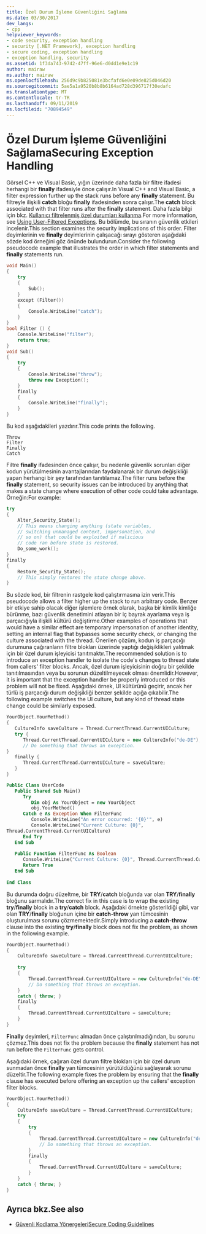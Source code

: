 ```yaml
---
title: Özel Durum İşleme Güvenliğini Sağlama
ms.date: 03/30/2017
dev_langs:
- cpp
helpviewer_keywords:
- code security, exception handling
- security [.NET Framework], exception handling
- secure coding, exception handling
- exception handling, security
ms.assetid: 1f3da743-9742-47ff-96e6-d0dd1e9e1c19
author: mairaw
ms.author: mairaw
ms.openlocfilehash: 256d9c9b825081e3bcfafd6e0e09de825d046d20
ms.sourcegitcommit: 5ae5a1a9520b8b8b6164ad728d396717f30edafc
ms.translationtype: MT
ms.contentlocale: tr-TR
ms.lasthandoff: 09/11/2019
ms.locfileid: "70894549"
---
```

# <a name="securing-exception-handling"></a><span data-ttu-id="5b3d7-102">Özel Durum İşleme Güvenliğini Sağlama</span><span class="sxs-lookup"><span data-stu-id="5b3d7-102">Securing Exception Handling</span></span>
<span data-ttu-id="5b3d7-103">Görsel C++ ve Visual Basic, yığın üzerinde daha fazla bir filtre ifadesi herhangi bir **finally** ifadesiyle önce çalışır.</span><span class="sxs-lookup"><span data-stu-id="5b3d7-103">In Visual C++ and Visual Basic, a filter expression further up the stack runs before any **finally** statement.</span></span> <span data-ttu-id="5b3d7-104">Bu filtreyle ilişkili **catch** bloğu **finally** ifadesinden sonra çalışır.</span><span class="sxs-lookup"><span data-stu-id="5b3d7-104">The **catch** block associated with that filter runs after the **finally** statement.</span></span> <span data-ttu-id="5b3d7-105">Daha fazla bilgi için bkz. [Kullanıcı filtrelenmiş özel durumları kullanma](../../standard/exceptions/using-user-filtered-exception-handlers.md).</span><span class="sxs-lookup"><span data-stu-id="5b3d7-105">For more information, see [Using User-Filtered Exceptions](../../standard/exceptions/using-user-filtered-exception-handlers.md).</span></span> <span data-ttu-id="5b3d7-106">Bu bölümde, bu sıranın güvenlik etkileri incelenir.</span><span class="sxs-lookup"><span data-stu-id="5b3d7-106">This section examines the security implications of this order.</span></span> <span data-ttu-id="5b3d7-107">Filter deyimlerinin ve **finally** deyimlerinin çalışacağı sırayı gösteren aşağıdaki sözde kod örneğini göz önünde bulundurun.</span><span class="sxs-lookup"><span data-stu-id="5b3d7-107">Consider the following pseudocode example that illustrates the order in which filter statements and **finally** statements run.</span></span>  
  
```cpp  
void Main()   
{  
    try   
    {  
        Sub();  
    }   
    except (Filter())   
    {  
        Console.WriteLine("catch");  
    }  
}  
bool Filter () {  
    Console.WriteLine("filter");  
    return true;  
}  
void Sub()   
{  
    try   
    {  
        Console.WriteLine("throw");  
        throw new Exception();  
    }   
    finally   
    {  
        Console.WriteLine("finally");  
    }  
}                        
```  
  
 <span data-ttu-id="5b3d7-108">Bu kod aşağıdakileri yazdırır.</span><span class="sxs-lookup"><span data-stu-id="5b3d7-108">This code prints the following.</span></span>  
  
```output
Throw  
Filter  
Finally  
Catch  
```  
  
 <span data-ttu-id="5b3d7-109">Filtre **finally** ifadesinden önce çalışır, bu nedenle güvenlik sorunları diğer kodun yürütülmesinin avantajlarından faydalanarak bir durum değişikliği yapan herhangi bir şey tarafından tanıtılamaz.</span><span class="sxs-lookup"><span data-stu-id="5b3d7-109">The filter runs before the **finally** statement, so security issues can be introduced by anything that makes a state change where execution of other code could take advantage.</span></span> <span data-ttu-id="5b3d7-110">Örneğin:</span><span class="sxs-lookup"><span data-stu-id="5b3d7-110">For example:</span></span>  
  
```cpp  
try   
{  
    Alter_Security_State();  
    // This means changing anything (state variables,  
    // switching unmanaged context, impersonation, and   
    // so on) that could be exploited if malicious   
    // code ran before state is restored.  
    Do_some_work();  
}   
finally   
{  
    Restore_Security_State();  
    // This simply restores the state change above.  
}  
```  
  
 <span data-ttu-id="5b3d7-111">Bu sözde kod, bir filtrenin rastgele kod çalıştırmasına izin verir.</span><span class="sxs-lookup"><span data-stu-id="5b3d7-111">This pseudocode allows a filter higher up the stack to run arbitrary code.</span></span> <span data-ttu-id="5b3d7-112">Benzer bir etkiye sahip olacak diğer işlemlere örnek olarak, başka bir kimlik kimliğe bürünme, bazı güvenlik denetimini atlayan bir iç bayrak ayarlama veya iş parçacığıyla ilişkili kültürü değiştirme.</span><span class="sxs-lookup"><span data-stu-id="5b3d7-112">Other examples of operations that would have a similar effect are temporary impersonation of another identity, setting an internal flag that bypasses some security check, or changing the culture associated with the thread.</span></span> <span data-ttu-id="5b3d7-113">Önerilen çözüm, kodun iş parçacığı durumuna çağıranların filtre blokları üzerinde yaptığı değişiklikleri yalıtmak için bir özel durum işleyicisi tanıtmaktır.</span><span class="sxs-lookup"><span data-stu-id="5b3d7-113">The recommended solution is to introduce an exception handler to isolate the code's changes to thread state from callers' filter blocks.</span></span> <span data-ttu-id="5b3d7-114">Ancak, özel durum işleyicisinin doğru bir şekilde tanıtılmasından veya bu sorunun düzeltilmeyecek olması önemlidir.</span><span class="sxs-lookup"><span data-stu-id="5b3d7-114">However, it is important that the exception handler be properly introduced or this problem will not be fixed.</span></span> <span data-ttu-id="5b3d7-115">Aşağıdaki örnek, UI kültürünü geçirir, ancak her türlü iş parçacığı durum değişikliği benzer şekilde açığa çıkabilir.</span><span class="sxs-lookup"><span data-stu-id="5b3d7-115">The following example switches the UI culture, but any kind of thread state change could be similarly exposed.</span></span>  
  
```cpp  
YourObject.YourMethod()  
{  
   CultureInfo saveCulture = Thread.CurrentThread.CurrentUICulture;  
   try {  
      Thread.CurrentThread.CurrentUICulture = new CultureInfo("de-DE");  
      // Do something that throws an exception.  
}  
   finally {  
      Thread.CurrentThread.CurrentUICulture = saveCulture;  
   }  
}  
```  
  
```vb  
Public Class UserCode  
   Public Shared Sub Main()  
      Try  
         Dim obj As YourObject = new YourObject  
         obj.YourMethod()  
      Catch e As Exception When FilterFunc  
         Console.WriteLine("An error occurred: '{0}'", e)  
         Console.WriteLine("Current Culture: {0}",   
Thread.CurrentThread.CurrentUICulture)  
      End Try  
   End Sub  
  
   Public Function FilterFunc As Boolean  
      Console.WriteLine("Current Culture: {0}", Thread.CurrentThread.CurrentUICulture)  
      Return True  
   End Sub  
  
End Class  
```  
  
 <span data-ttu-id="5b3d7-116">Bu durumda doğru düzeltme, bir **TRY**/**catch** bloğunda var olan **TRY**/**finally** bloğunu sarmalıdır.</span><span class="sxs-lookup"><span data-stu-id="5b3d7-116">The correct fix in this case is to wrap the existing **try**/**finally** block in a **try**/**catch** block.</span></span> <span data-ttu-id="5b3d7-117">Aşağıdaki örnekte gösterildiği gibi, var olan **TRY**/**finally** bloğunun içine bir **catch-throw** yan tümcesinin oluşturulması sorunu çözmemektedir.</span><span class="sxs-lookup"><span data-stu-id="5b3d7-117">Simply introducing a **catch-throw** clause into the existing **try**/**finally** block does not fix the problem, as shown in the following example.</span></span>  
  
```cpp  
YourObject.YourMethod()  
{  
    CultureInfo saveCulture = Thread.CurrentThread.CurrentUICulture;  
  
    try   
    {  
        Thread.CurrentThread.CurrentUICulture = new CultureInfo("de-DE");  
        // Do something that throws an exception.  
    }  
    catch { throw; }  
    finally   
    {  
        Thread.CurrentThread.CurrentUICulture = saveCulture;  
    }  
}  
```  
  
 <span data-ttu-id="5b3d7-118">**Finally** deyimleri, `FilterFunc` almadan önce çalıştırılmadığından, bu sorunu çözmez.</span><span class="sxs-lookup"><span data-stu-id="5b3d7-118">This does not fix the problem because the **finally** statement has not run before the `FilterFunc` gets control.</span></span>  
  
 <span data-ttu-id="5b3d7-119">Aşağıdaki örnek, çağıran özel durum filtre blokları için bir özel durum sunmadan önce **finally** yan tümcesinin yürütüldüğünü sağlayarak sorunu düzeltir.</span><span class="sxs-lookup"><span data-stu-id="5b3d7-119">The following example fixes the problem by ensuring that the **finally** clause has executed before offering an exception up the callers' exception filter blocks.</span></span>  
  
```cpp  
YourObject.YourMethod()  
{  
    CultureInfo saveCulture = Thread.CurrentThread.CurrentUICulture;  
    try    
    {  
        try   
        {  
            Thread.CurrentThread.CurrentUICulture = new CultureInfo("de-DE");  
            // Do something that throws an exception.  
        }  
        finally   
        {  
            Thread.CurrentThread.CurrentUICulture = saveCulture;  
        }  
    }  
    catch { throw; }  
}  
```  
  
## <a name="see-also"></a><span data-ttu-id="5b3d7-120">Ayrıca bkz.</span><span class="sxs-lookup"><span data-stu-id="5b3d7-120">See also</span></span>

- [<span data-ttu-id="5b3d7-121">Güvenli Kodlama Yönergeleri</span><span class="sxs-lookup"><span data-stu-id="5b3d7-121">Secure Coding Guidelines</span></span>](../../standard/security/secure-coding-guidelines.md)
